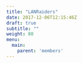 ```yaml
---
title: "LANRaiders"
date: 2017-12-06T12:15:46Z
draft: true
subtitle: ""
weight: 80
menu:
  main:
    parent: 'members'
---
```



